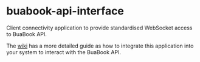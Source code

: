# buabook-api-interface
Client connectivity application to provide standardised WebSocket access to BuaBook API.

The [wiki](https://github.com/BuaBook/buabook-api-interface/wiki) has a more detailed guide as how to integrate this application into your system to interact with the BuaBook API.
